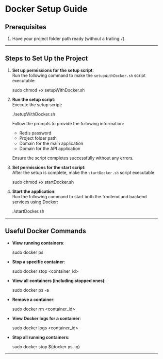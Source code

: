 
# Docker Setup Guide

## Prerequisites

1. Have your project folder path ready (without a trailing `/`).

---

## Steps to Set Up the Project

1. **Set up permissions for the setup script**:  
   Run the following command to make the `setupWithDocker.sh` script executable:

   sudo chmod +x setupWithDocker.sh

2. **Run the setup script**:  
   Execute the setup script:

   ./setupWithDocker.sh
   
   Follow the prompts to provide the following information:
   - Redis password
   - Project folder path
   - Domain for the main application
   - Domain for the API application

   Ensure the script completes successfully without any errors.

3. **Set permissions for the start script**:  
   After the setup is complete, make the `startDocker.sh` script executable:

   sudo chmod +x startDocker.sh

4. **Start the application**:  
   Run the following command to start both the frontend and backend services using Docker:

   ./startDocker.sh

---

## Useful Docker Commands

- **View running containers**:  

  sudo docker ps

- **Stop a specific container**:  

  sudo docker stop <container_id>

- **View all containers (including stopped ones)**:  

  sudo docker ps -a

- **Remove a container**:  

  sudo docker rm <container_id>

- **View Docker logs for a container**:  

  sudo docker logs <container_id>

- **Stop all running containers**:  

  sudo docker stop $(docker ps -q)

---
